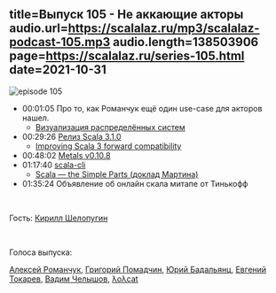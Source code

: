 title=Выпуск 105 - Не аккающие акторы
audio.url=https://scalalaz.ru/mp3/scalalaz-podcast-105.mp3
audio.length=138503906
page=https://scalalaz.ru/series-105.html
date=2021-10-31
----
![episode 105](/img/episode105.jpeg)

* 00:01:05 Про то, как Романчук ещё один use-case для акторов нашел.
    * [Визуализация распределённых систем](https://bestchai.bitbucket.io/shiviz/)
* 00:29:26 [Релиз Scala 3.1.0](https://scala-lang.org/blog/2021/10/21/scala-3.1.0-released.html)
    * [Improving Scala 3 forward compatibility](https://contributors.scala-lang.org/t/improving-scala-3-forward-compatibility/5298)
* 00:48:02 [Metals v0.10.8](https://scalameta.org/metals/blog/2021/10/26/tungsten)
* 01:17:40 [scala-cli](https://scala-cli.virtuslab.org/)
    * [Scala — the Simple Parts (доклад Мартина)](https://youtu.be/ecekSCX3B4Q)
* 01:35:24 Объявление об онлайн скала митапе от Тинькофф

<br/>

Гость: [Кирилл Шелопугин](https://github.com/Z1kkurat)

<br/>

Голоса выпуска:

[Алексей Романчук](https://github.com/13h3r),
[Григорий Помадчин](https://github.com/pomadchin),
[Юрий Бадальянц](https://twitter.com/lmnet89),
[Евгений Токарев](https://twitter.com/strobegen),
[Вадим Челышов](https://github.com/dos65),
[λoλcat](https://twitter.com/katzenstrophe)
